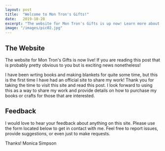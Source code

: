 ```yaml
---
layout: post
title:  "Welcome to Mon Tron's Gifts!"
date:   2019-10-28
excerpt: "The website for Mon Tron's Gifts is up now! Learn more about us"
image: "/images/pic02.jpg"
---
```


## The Website
The website for Mon Tron's Gifts is now live!  If you are reading this post that is probably pretty obvious to you but is exciting news nonetheless!  

I have been wrting books and making blankets for quite some time, but this is the first time I have had an official site to share my work!  Thank you for taking the time to visit this site and read this post.  I look forward to using this as a way to share my work and provide details on how to purchase my books or crafts for those that are interested.

## Feedback

I would love to hear your feedback about anything on this site.  Please use the form located below to get in contact with me.  Feel free to report issues, provide suggestions, or even just to make requests.

Thanks!
Monica Simpson
